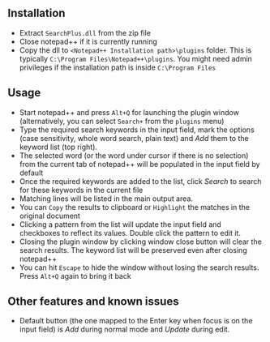## Installation ##
  * Extract `SearchPlus.dll` from the zip file
  * Close notepad++ if it is currently running
  * Copy the dll to `<Notepad++ Installation path>\plugins` folder. This is typically `C:\Program Files\Notepad++\plugins`. You might need admin privileges if the installation path is inside `C:\Program Files`

## Usage ##
  * Start notepad++ and press `Alt+Q` for launching the plugin window (alternatively, you can select `Search+` from the `plugins` menu)
  * Type the required search keywords in the input field, mark the options (case sensitivity, whole word search, plain text) and _Add_ them to the keyword list (top right).
  * The selected word (or the word under cursor if there is no selection) from the current tab of notepad++ will be populated in the input field by default
  * Once the required keywords are added to the list, click _Search_ to search for these keywords in the current file
  * Matching lines will be listed in the main output area.
  * You can `Copy` the results to clipboard or `Highlight` the matches in the original document
  * Clicking a pattern from the list will update the input field and checkboxes to reflect its values. Double click the pattern to edit it.
  * Closing the plugin window by clicking window close button will clear the search results. The keyword list will be preserved even after closing notepad++
  * You can hit `Escape` to hide the window without losing the search results. Press `Alt+Q` again to bring it back

## Other features and known issues ##
  * Default button (the one mapped to the Enter key when focus is on the input field) is _Add_ during normal mode and _Update_ during edit.